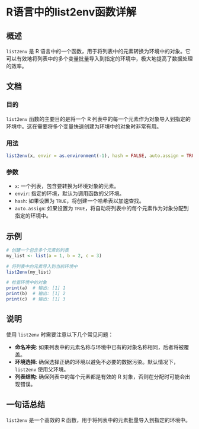 <!--
Meta Description: # R语言中的list2env函数详解 ## 概述 `list2env` 是 R 语言中的一个函数，用于将列表中的元素转换为环境中的对象。它可以有效地将列表中的多个变量批量导入到指定的环境中，极大地提高了数据处理的效率。 ## 文档 ### 目的 `list2env` 函数的主要目的是将一个 R 列...
Meta Keywords: list2env, true, print, envir, hash
-->

# R语言中的list2env函数详解

## 概述
`list2env` 是 R 语言中的一个函数，用于将列表中的元素转换为环境中的对象。它可以有效地将列表中的多个变量批量导入到指定的环境中，极大地提高了数据处理的效率。

## 文档
### 目的
`list2env` 函数的主要目的是将一个 R 列表中的每一个元素作为对象导入到指定的环境中。这在需要将多个变量快速创建为环境中的对象时非常有用。

### 用法
```R
list2env(x, envir = as.environment(-1), hash = FALSE, auto.assign = TRUE)
```

### 参数
- `x`: 一个列表，包含要转换为环境对象的元素。
- `envir`: 指定的环境，默认为调用函数的父环境。
- `hash`: 如果设置为 `TRUE`，将创建一个哈希表以加速查找。
- `auto.assign`: 如果设置为 `TRUE`，将自动将列表中的每个元素作为对象分配到指定的环境中。

## 示例
```R
# 创建一个包含多个元素的列表
my_list <- list(a = 1, b = 2, c = 3)

# 将列表中的元素导入到当前环境中
list2env(my_list)

# 检查环境中的对象
print(a)  # 输出: [1] 1
print(b)  # 输出: [1] 2
print(c)  # 输出: [1] 3
```

## 说明
使用 `list2env` 时需要注意以下几个常见问题：
- **命名冲突**: 如果列表中的元素名称与环境中已有的对象名称相同，后者将被覆盖。
- **环境选择**: 确保选择正确的环境以避免不必要的数据污染。默认情况下，`list2env` 使用父环境。
- **列表结构**: 确保列表中的每个元素都是有效的 R 对象，否则在分配时可能会出现错误。

## 一句话总结
`list2env` 是一个高效的 R 函数，用于将列表中的元素批量导入到指定的环境中。